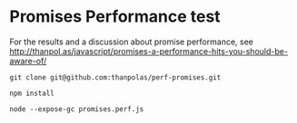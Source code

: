 # Promises Performance test

For the results and a discussion about promise performance, see http://thanpol.as/javascript/promises-a-performance-hits-you-should-be-aware-of/

```shell
git clone git@github.com:thanpolas/perf-promises.git

npm install

node --expose-gc promises.perf.js

```
